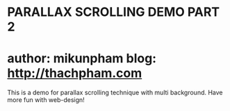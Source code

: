 PARALLAX SCROLLING DEMO PART 2
============================
author: mikunpham
blog: http://thachpham.com
============================
This is a demo for parallax scrolling technique with multi background.
Have more fun with web-design!